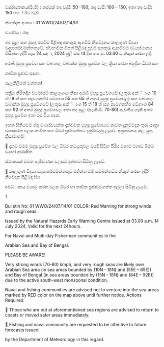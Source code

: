 වර්ෂාපතනය(මි.මී) : තරමක් තද වැසි: 50 -100, තද වැසි: 100 – 150, ඉතා තද වැසි: 150 හ ෝ ඊට වැඩි

නිහේදන අංකය : 01 WWO/24/07/14/01

වර්ණය : රතු

තද සුළං සහ මුහුද රළුවීම පිළිබඳ අනතුරු ඇගවීම් නිවේදනය කාලගුණ විදයා වදපාර්තවම්න්තතුවේ, ස්වභාවික විපත් පිළිබඳ පූර්ව අනතුරු ඇඟවීවම් මධ්‍යස්ථානය විසින්ත ඉදිරි පැය 24 සඳ ා, 2024 ජුලි මස 14 දින හප.ව. 03.00 ට නිකුත් කරන ලදී.

අරාබි මුහුද ප්‍රවේශ සහ වබංගාල වබාක්ක මුහුදු ප්‍රවේශ වල ක්‍රියා කරන බහුදින ධීවර සහ

නාවික ප්‍රජාව සඳහා.

සැලකිලිමත් වන්තන!

සක්‍රීය නිරිතදිග වමෝසම් කාලගුණය නිසා අරාබි මුහුදු ප්‍රවේශවේ (උතුරු අක්්ාංශ 10 ත් 18 ත් සහ නැවගනහිර වේශාංශ 55 සහ 65 ත් අතර මුහුදු ප්‍රවේශවල) සහ වබංගාල වබාක්ක මුහුදු ප්‍රවේශවේ (උතුරු අක්්ාංශ 15 ත් 18 ත් සහ නැවගනහිර වේශාංශ 84 සහ 92 ත් අතර මුහුදු ප්‍රවේශවල ඉතා තද සුළං (පැ.කි.මී. 70-80) පැවතිය හැකි අතර මුහුදු ප්‍රවේශ ඉතා රළු විය හැක.

ඉහත සිතියවම් රතු වර්ණවයන්ත දැක්වවන මුහුදු ප්‍රවේශයට නැවත දැනුම්වදන තුරු යාත්‍රා වනාකරන වලස නාවික සහ ධීවර ප්‍රජාවන්තට දැනුම්වදනු ලැවේ. අනුගමනය කල යුතු ක්‍රියාමාර්ග:

 දැනට වමම මුහුදු ප්‍රවේශ වල ධීවර කටයුතුවල වයදී සිටින පිරිස වහාම වගාඩ බිමට වහෝ ආරක්‍ෂිත

ස්ථානයක් වවත පැමිවණන වලසට දන්තවා සිටිනු ලැවේ.

 කාලගුණ විදයා වදපාර්තවම්න්තතුව මගින්ත වම් සම්බන්තධ්‍ව නිකුත් කරන ඉදිරි නිවේදන පිළිබඳ සිය

අවධ්‍ානය වයාමු කරන වලස ධීවර හා නාවික ප්‍රජාවවගන්ත ඉල්ලා සිටිනු ලැවේ.

1

Bulletin No: 01 WWO/24/07/14/01 COLOR: Red Warning for strong winds and rough seas.

Issued by the Natural Hazards Early Warning Centre Issued at 03.00 a.m. 14 July 2024, Valid for the next 24hours.

For Naval and Multi-day Fisherman communities in the

Arabian Sea and Bay of Bengal.

PLEASE BE AWARE!

Very strong winds (70-80) kmph, and very rough seas are likely over Arabian Sea area (in sea areas bounded by (10N - 18N) and (55E – 65E)) and Bay of Bengal (in sea areas bounded by (15N - 18N) and (84E – 92E)) due to the active south-west monsoonal condition.

Naval and fishing communities are advised not to venture into the sea areas marked by RED color on the map above until further notice. Actions Required:

 Those who are out at aforementioned sea regions are advised to return to coasts or moved safer areas immediately.

 Fishing and naval community are requested to be attentive to future forecasts issued

by the Department of Meteorology in this regard.